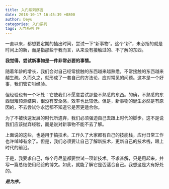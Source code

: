 ```yaml
---
title: 入门系列序言
date: 2018-10-17 16:45:39 +0800
author: Deyu
categories: 入门系列
tags: 入门系列 序
---
```


一直以来，都想要定期的抽出时间，尝试一下“新事物”。这个“新”，未必指的就是时间上的新，而是指那些于我而言，从来没有接触过的、不了解的东西。

**我觉得，尝试新事物是一件非常必要的事情。**

随着年龄的增长，我们会对自己经常接触的东西越来越熟悉，不常接触的东西越来越生疏。久而久之，就形成了一套自己的方法论，应对常见的问题。这本是一个好事，我们管它叫经验。

但经验也有一个坏处：它使我们不愿意尝试那些不熟悉的东西。的确，不熟悉的东西很难预测结果，很没有安全感，效率也比较低。但是，新事物的诞生必然是有原因的，不去尝试你永远都不知道它是否更适合你。

为了不被快速发展的时代所遗弃，我们必须强迫自己去跟上时代的脚步。这不是说我们应该抛弃经验，而是说对新事物不能不去了解。

上面说的这些，也适用于搞技术。工作久了大家都有自己的技能栈，应付日常工作也许绰绰有余了。但是，我们必须要让自己了解新技术，更新自己的技术栈，跟上时代的前沿。

于是，我要求自己，每个月尽量都要尝试一项新技术。不求甚解，只是用起来，并写一篇总结使用经验的博文。如此，就能了解它是否适合自己。我想这是大有好处的。


***是为序。***



&nbsp;
&nbsp;
